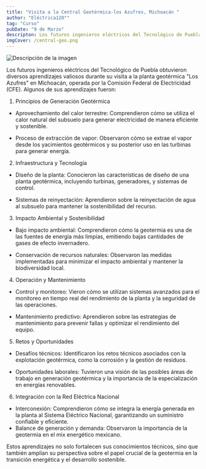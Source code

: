 ```yaml
---
title: "Visita a la Central Geotérmica-los Azufres, Michoacán "
author: "Eléctrica120°"
tag: "Curso"
pubDate: "9 de Marzo"
descripton: Los futuros ingenieros eléctricos del Tecnológico de Puebla obtuvieron diversos aprendizajes valiosos durante su visita a la planta geotérmica "Los Azufres" en Michoacán
imgCover: /central-geo.png
---
```


![Descripción de la imagen](/central-geo.png)

Los futuros ingenieros eléctricos del Tecnológico de Puebla obtuvieron diversos aprendizajes valiosos durante su visita a la planta geotérmica "Los Azufres" en Michoacán, operada por la Comisión Federal de Electricidad (CFE). Algunos de sus aprendizajes fueron:
1. Principios de Generación Geotérmica

- Aprovechamiento del calor terrestre: Comprendieron cómo se utiliza el calor natural del subsuelo para generar electricidad de manera eficiente y sostenible.

- Proceso de extracción de vapor: Observaron cómo se extrae el vapor desde los yacimientos geotérmicos y su posterior uso en las turbinas para generar energía.

2. Infraestructura y Tecnología

- Diseño de la planta: Conocieron las características de diseño de una planta geotérmica, incluyendo turbinas, generadores, y sistemas de control.

- Sistemas de reinyectación: Aprendieron sobre la reinyectación de agua al subsuelo para mantener la sostenibilidad del recurso.

3. Impacto Ambiental y Sostenibilidad

- Bajo impacto ambiental: Comprendieron cómo la geotermia es una de las fuentes de energía más limpias, emitiendo bajas cantidades de gases de efecto invernadero.

- Conservación de recursos naturales: Observaron las medidas implementadas para minimizar el impacto ambiental y mantener la biodiversidad local.

4. Operación y Mantenimiento

- Control y monitoreo: Vieron cómo se utilizan sistemas avanzados para el monitoreo en tiempo real del rendimiento de la planta y la seguridad de las operaciones.

- Mantenimiento predictivo: Aprendieron sobre las estrategias de mantenimiento para prevenir fallas y optimizar el rendimiento del equipo.
5. Retos y Oportunidades

- Desafíos técnicos: Identificaron los retos técnicos asociados con la explotación geotérmica, como la corrosión y la gestión de residuos.

- Oportunidades laborales: Tuvieron una visión de las posibles áreas de trabajo en generación geotérmica y la importancia de la especialización en energías renovables.

6. Integración con la Red Eléctrica Nacional

- Interconexión: Comprendieron cómo se integra la energía generada en la planta al Sistema Eléctrico Nacional, garantizando un suministro confiable y eficiente.
 - Balance de generación y demanda: Observaron la importancia de la geotermia en el mix energético mexicano.

Estos aprendizajes no solo fortalecen sus conocimientos técnicos, sino que también amplían su perspectiva sobre el papel crucial de la geotermia en la transición energética y el desarrollo sostenible.